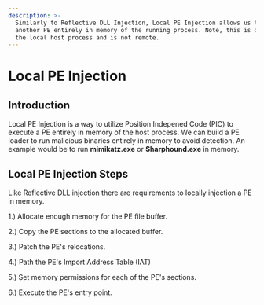 ```yaml
---
description: >-
  Similarly to Reflective DLL Injection, Local PE Injection allows us to execute
  another PE entirely in memory of the running process. Note, this is done in
  the local host process and is not remote.
---
```


# Local PE Injection

## Introduction

Local PE Injection is a way to utilize Position Indepened Code (PIC) to execute a PE entirely in memory of the host process. We can build a PE loader to run malicious binaries entirely in memory to avoid detection. An example would be to run **mimikatz.exe** or **Sharphound.exe** in memory.

## Local PE Injection Steps

Like Reflective DLL injection there are requirements to locally injection a PE in memory.

&#x20;  1.) Allocate enough memory for the PE file buffer.

&#x20;  2.) Copy the PE sections to the allocated buffer.

&#x20;  3.) Patch the PE's relocations.

&#x20;  4.) Path the PE's Import Address Table (IAT)

&#x20;  5.) Set memory permissions for each of the PE's sections.

&#x20;  6.) Execute the PE's entry point.



